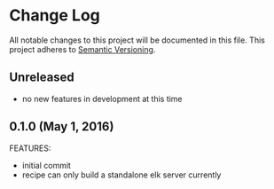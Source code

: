 # Change Log
All notable changes to this project will be documented in this file.
This project adheres to [Semantic Versioning](http://semver.org/).

## Unreleased

- no new features in development at this time

## 0.1.0 (May 1, 2016)

FEATURES:

- initial commit
- recipe can only build a standalone elk server currently
